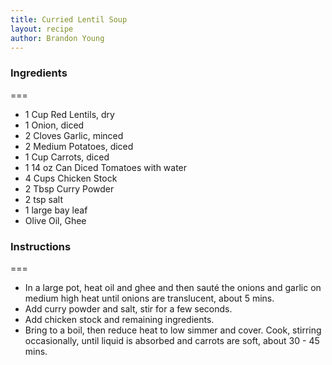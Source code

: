```yaml
---
title: Curried Lentil Soup
layout: recipe
author: Brandon Young
---
```



### Ingredients
===
 * 1 Cup Red Lentils, dry
 * 1 Onion, diced
 * 2 Cloves Garlic, minced 
 * 2 Medium Potatoes, diced
 * 1 Cup Carrots, diced
 * 1 14 oz Can Diced Tomatoes with water
 * 4 Cups Chicken Stock
 * 2 Tbsp Curry Powder
 * 2 tsp salt
 * 1 large bay leaf
 * Olive Oil, Ghee

### Instructions
===
 * In a large pot, heat oil and ghee and then sauté the onions and garlic on medium high heat until onions are translucent, about 5 mins.
 * Add curry powder and salt, stir for a few seconds.
 * Add chicken stock and remaining ingredients.
 * Bring to a boil, then reduce heat to low simmer and cover.  Cook, stirring occasionally, until liquid is absorbed and carrots are soft, about 30 - 45 mins.
